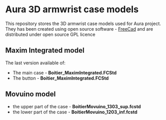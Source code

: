 # Aura 3D armwrist case models
This repository stores the 3D armwrist case models used for Aura project.
 They has been created using open source software - [FreeCad](https://www.freecadweb.org/) and are distributed under open source GPL licence

 ## Maxim Integrated model

The last version available of:

* The main case - **Boitier_MaximIntegrated.FCStd**
* The button - **Boitier_MaximIntegrated.FCStd**


 ## Movuino model

 * the upper part of the case - **BoitierMovuino_1303_sup.fcstd**
 * the lower part of the case - **BoitierMovuino_1203_inf.fcstd**

